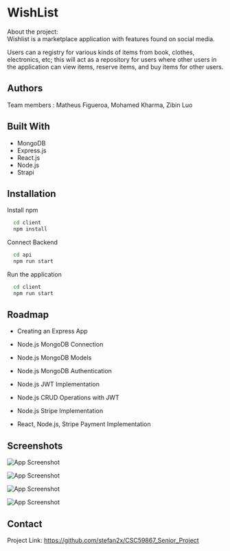 
# WishList
About the project: \
Wishlist is a marketplace application with features found on social media.



Users can a registry for various kinds of items from book, clothes, electronics, etc; this will act as a repository for users where other users in the application can view items, reserve items, and buy items for other users.




## Authors

Team members : Matheus Figueroa, Mohamed Kharma, Zibin Luo


## Built With

* MongoDB 
* Express.js 
* React.js 
* Node.js 
* Strapi 

## Installation

Install npm

```bash
  cd client
  npm install
```
Connect Backend
```bash
  cd api
  npm run start
```
Run the application
```bash
  cd client
  npm run start
```
    
## Roadmap

- Creating an Express App

- Node.js MongoDB Connection

- Node.js MongoDB Models

- Node.js MongoDB Authentication

- Node.js JWT Implementation

- Node.js CRUD Operations with JWT

- Node.js Stripe Implementation

- React, Node.js, Stripe Payment Implementation
## Screenshots

![App Screenshot](https://cdn.discordapp.com/attachments/1005301675768168511/1108427921019900045/not_signed_in.png)


![App Screenshot](https://cdn.discordapp.com/attachments/1005301675768168511/1108428011939836044/explore.png)

![App Screenshot](https://cdn.discordapp.com/attachments/1005301675768168511/1108428085256265768/wish.png)

![App Screenshot](https://cdn.discordapp.com/attachments/1005301675768168511/1108428114796761158/cart.png)

## Contact

Project Link: https://github.com/stefan2x/CSC59867_Senior_Project
